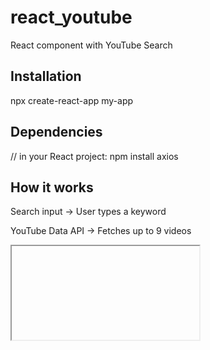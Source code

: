 # react_youtube
React component with YouTube Search

## Installation
npx create-react-app my-app

## Dependencies
// in your React project: 
npm install axios

## How it works

Search input → User types a keyword

YouTube Data API → Fetches up to 9 videos

<iframe> → Embeds videos directly

Responsive grid → Works on all devices


## Notes


### Get a YouTube API key

1. Go to Google Cloud Console - https://console.cloud.google.com/
2. Create a project → Enable YouTube Data API v3
3. Create an API Key (keep it secret)


### Install Node version manager (nvm), Node.js and npm

https://github.com/nvm-sh/nvm?tab=readme-ov-file#intro

curl -o- https://raw.githubusercontent.com/nvm-sh/nvm/v0.40.3/install.sh | bash


### Visual Studio Code + Reactjs

https://code.visualstudio.com/docs/nodejs/reactjs-tutorial

npx create-react-app my-app


### Docker

See Docker info also at: 
https://github.com/nvm-sh/nvm?tab=readme-ov-file#intro


## TODO
https://marketplace.visualstudio.com/items?itemName=LucidLayer.traceform-vscode
https://marketplace.visualstudio.com/items?itemName=achil.vscode-javascript-repl
https://marketplace.visualstudio.com/items?itemName=Upstash.context7-mcp
